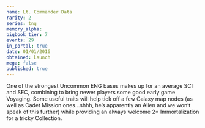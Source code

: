 ```yaml
---
name: Lt. Commander Data
rarity: 2
series: tng
memory_alpha:
bigbook_tier: 7
events: 29
in_portal: true
date: 01/01/2016
obtained: Launch
mega: false
published: true
---
```


One of the strongest Uncommon ENG bases makes up for an average SCI and SEC, combining to bring newer players some good early game Voyaging. Some useful traits will help tick off a few Galaxy map nodes (as well as Cadet Mission ones…shhh, he’s apparently an Alien and we won’t speak of this further) while providing an always welcome 2* Immortalization for a tricky Collection.
